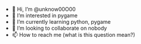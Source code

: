 - 👋 Hi, I’m @unknow00O00
- 👀 I’m interested in pygame
- 🌱 I’m currently learning python, pygame
- 💞️ I’m looking to collaborate on nobody
- 📫 How to reach me (what is this question mean?)

<!---
unknow00O00/unknow00O00 is a ✨ special ✨ repository because its `README.md` (this file) appears on your GitHub profile.
You can click the Preview link to take a look at your changes.
--->
